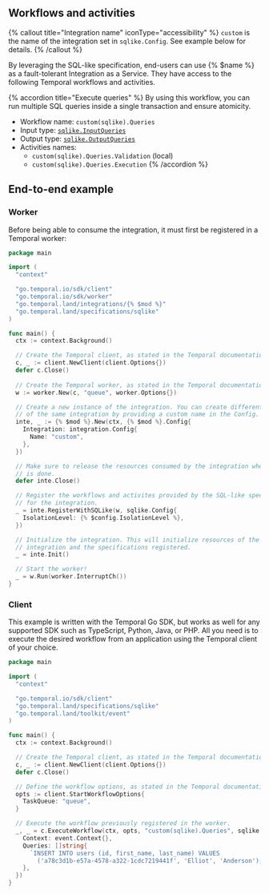 ## Workflows and activities

{% callout title="Integration name" iconType="accessibility" %}
  `custom` is the name of the integration set in `sqlike.Config`. See example below
  for details.
{% /callout %}

By leveraging the SQL-like specification, end-users can use {% $name %} as a
fault-tolerant Integration as a Service. They have access to the following
Temporal workflows and activities.

{% accordion title="Execute queries" %}
  By using this workflow, you can run multiple SQL queries inside a single
  transaction and ensure atomicity.

  - Workflow name: `custom(sqlike).Queries`
  - Input type: [`sqlike.InputQueries`](https://pkg.go.dev/go.temporal.land/specifications/sqlike#InputQueries)
  - Output type: [`sqlike.OutputQueries`](https://pkg.go.dev/go.temporal.land/specifications/sqlike#OutputQueries)
  - Activities names:
    - `custom(sqlike).Queries.Validation` (local)
    - `custom(sqlike).Queries.Execution`
{% /accordion %}

## End-to-end example

### Worker

Before being able to consume the integration, it must first be registered in a
Temporal worker:

```go
package main

import (
  "context"

  "go.temporal.io/sdk/client"
  "go.temporal.io/sdk/worker"
  "go.temporal.land/integrations/{% $mod %}"
  "go.temporal.land/specifications/sqlike"
)

func main() {
  ctx := context.Background()

  // Create the Temporal client, as stated in the Temporal documentation.
  c, _ := client.NewClient(client.Options{})
  defer c.Close()
  
  // Create the Temporal worker, as stated in the Temporal documentation.
  w := worker.New(c, "queue", worker.Options{})

  // Create a new instance of the integration. You can create different instances
  // of the same integration by providing a custom name in the Config.
  inte, _ := {% $mod %}.New(ctx, {% $mod %}.Config{
    Integration: integration.Config{
      Name: "custom",
    },
  })

  // Make sure to release the resources consumed by the integration when process
  // is done.
  defer inte.Close()

  // Register the workflows and activites provided by the SQL-like specification
  // for the integration.
  _ = inte.RegisterWithSQLike(w, sqlike.Config{
    IsolationLevel: {% $config.IsolationLevel %},
  })

  // Initialize the integration. This will initialize resources of the said
  // integration and the specifications registered.
  _ = inte.Init()

  // Start the worker!
  _ = w.Run(worker.InterruptCh())
}
```

### Client

This example is written with the Temporal Go SDK, but works as well for any
supported SDK such as TypeScript, Python, Java, or PHP. All you need is to
execute the desired workflow from an application using the Temporal client of
your choice.

```go
package main

import (
  "context"

  "go.temporal.io/sdk/client"
  "go.temporal.land/specifications/sqlike"
  "go.temporal.land/toolkit/event"
)

func main() {
  ctx := context.Background()

  // Create the Temporal client, as stated in the Temporal documentation.
  c, _ := client.NewClient(client.Options{})
  defer c.Close()

  // Define the workflow options, as stated in the Temporal documentation.
  opts := client.StartWorkflowOptions{
    TaskQueue: "queue",
  }

  // Execute the workflow previously registered in the worker.
  _, _ = c.ExecuteWorkflow(ctx, opts, "custom(sqlike).Queries", sqlike.InputQueries{
    Context: event.Context{},
    Queries: []string{
      `INSERT INTO users (id, first_name, last_name) VALUES
        ('a78c3d1b-e57a-4578-a322-1cdc7219441f', 'Elliot', 'Anderson');`,
    },
  })
}
```
